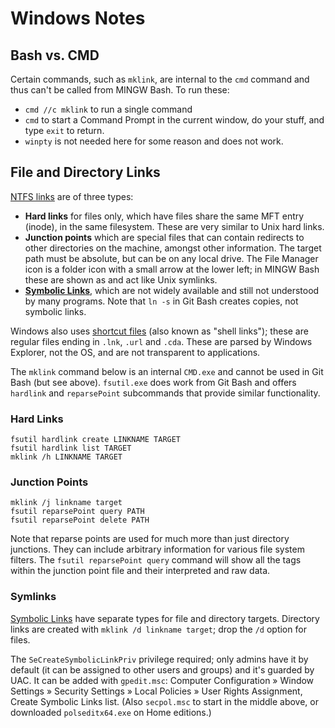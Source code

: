 Windows Notes
=============

Bash vs. CMD
------------

Certain commands, such as `mklink`, are internal to the `cmd` command and
thus can't be called from MINGW Bash. To run these:
- `cmd //c mklink` to run a single command
- `cmd` to start a Command Prompt in the current window, do your stuff,
  and type `exit` to return.
- `winpty` is not needed here for some reason and does not work.


File and Directory Links
------------------------

[NTFS links] are of three types:
- __Hard links__ for files only, which have files share the same MFT entry
  (inode), in the same filesystem. These are very similar to Unix hard
  links.
- __Junction points__ which are special files that can contain redirects to
  other directories on the machine, amongst other information. The target
  path must be absolute, but can be on any local drive. The File Manager
  icon is a folder icon with a small arrow at the lower left; in MINGW Bash
  these are shown as and act like Unix symlinks.
- [__Symbolic Links__][gfw sym], which are not widely available and still
  not understood by many programs. Note that `ln -s` in Git Bash creates
  copies, not symbolic links.

Windows also uses [shortcut files][.lnk] (also known as "shell links");
these are regular files ending in `.lnk`, `.url` and `.cda`. These are
parsed by Windows Explorer, not the OS, and are not transparent to
applications.

The `mklink` command below is an internal `CMD.exe` and cannot be used in
Git Bash (but see above). `fsutil.exe` does work from Git Bash and offers
`hardlink` and `reparsePoint` subcommands that provide similar functionality.

### Hard Links

    fsutil hardlink create LINKNAME TARGET
    fsutil hardlink list TARGET
    mklink /h LINKNAME TARGET

### Junction Points

    mklink /j linkname target
    fsutil reparsePoint query PATH
    fsutil reparsePoint delete PATH

Note that reparse points are used for much more than just directory
junctions. They can include arbitrary information for various file system
filters. The `fsutil reparsePoint query` command will show all the tags
within the junction point file and their interpreted and raw data.

### Symlinks

[Symbolic Links][gfw sym] have separate types for file and directory
targets. Directory links are created with `mklink /d linkname target`; drop
the `/d` option for files.

The `SeCreateSymbolicLinkPriv` privilege required; only admins have it by
default (it can be assigned to other users and groups) and it's guarded by
UAC. It can be added with `gpedit.msc`: Computer Configuration » Window
Settings » Security Settings » Local Policies » User Rights Assignment,
Create Symbolic Links list. (Also `secpol.msc` to start in the middle
above, or downloaded `polseditx64.exe` on Home editions.)



<!-------------------------------------------------------------------->
[NTFS links]: https://en.wikipedia.org/wiki/NTFS_links
[gfw sym]: https://github.com/git-for-windows/git/wiki/Symbolic-Links
[.lnk]: https://en.wikipedia.org/wiki/Shortcut_(computing)#Microsoft_Windows
